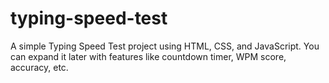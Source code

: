 # typing-speed-test
 A simple Typing Speed Test project using HTML, CSS, and JavaScript. You can expand it later with features like countdown timer, WPM score, accuracy, etc.
